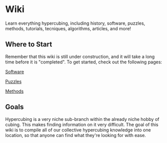 # Wiki

Learn everything hypercubing, including history, software, puzzles, methods, tutorials, tecniques, algorithms, articles, and more!

## Where to Start
Remember that this wiki is still under construction, and it will take a long time before it is "completed". To get started, check out the following pages:

[Software](/wiki/software)

[Puzzles](/wiki/puzzles)

[Methods](/wiki/methods)

## Goals
Hypercubing is a very niche sub-branch within the already niche hobby of cubing. This makes finding information on it very difficult. The goal of this wiki is to compile all of our collective hypercubing knowledge into one location, so that anyone can find what they're looking for with ease.


